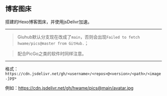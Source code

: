 ## 博客图床
搭建的Hexo博客图床，并使用jsDelivr加速。

******

> Giuhub默认分支现在改成了`main`，否则会出现`Failed to fetch hwame/pics@master from GitHub.`；

> 配合PicGo之类的软件时同样注意。

******
格式：`https://cdn.jsdelivr.net/gh/<username>/<repos>@<version>/<path>/<image.jpg>`

例如：https://cdn.jsdelivr.net/gh/hwame/pics@main/avatar.jpg
